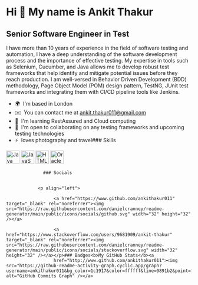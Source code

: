 Hi 👋 My name is Ankit Thakur
=============================

Senior Software Engineer in Test
--------------------------------

I have more than 10 years of experience in the field of software testing and automation, I have a deep understanding of the software development process and the importance of effective testing. My expertise in tools such as Selenium, Cucumber, and Java allows me to develop robust test frameworks that help identify and mitigate potential issues before they reach production. I am well-versed in Behavior Driven Development (BDD) methodology, Page Object Model (POM) design pattern, TestNG, JUnit test frameworks and integrating them with CI/CD pipeline tools like Jenkins.

*   🌍  I'm based in London
*   ✉️  You can contact me at [ankit.thakur011@gmail.com](mailto:ankit.thakur011@gmail.com)
*   🧠  I'm learning RestAssured and Cloud computing
*   🤝  I'm open to collaborating on any testing frameworks and upcoming testing technologies
*   ⚡  loves photography and travel### Skills 
<p align="left">
<a href="https://www.oracle.com/java/" target="_blank" rel="noreferrer"><img src="https://raw.githubusercontent.com/danielcranney/readme-generator/main/public/icons/skills/java-colored.svg" width="36" height="36" alt="Java" /></a>
<a href="https://developer.mozilla.org/en-US/docs/Web/JavaScript" target="_blank" rel="noreferrer"><img src="https://raw.githubusercontent.com/danielcranney/readme-generator/main/public/icons/skills/javascript-colored.svg" width="36" height="36" alt="JavaScript" /></a>
<a href="https://developer.mozilla.org/en-US/docs/Glossary/HTML5" target="_blank" rel="noreferrer"><img src="https://raw.githubusercontent.com/danielcranney/readme-generator/main/public/icons/skills/html5-colored.svg" width="36" height="36" alt="HTML5" /></a>
<a href="https://www.oracle.com/uk/index.html" target="_blank" rel="noreferrer"><img src="https://raw.githubusercontent.com/danielcranney/readme-generator/main/public/icons/skills/oracle-colored.svg" width="36" height="36" alt="Oracle" /></a>
</p>
                    
                  ### Socials
                  
                  
                <p align="left">
                          
                      <a href="https://www.github.com/ankithakur011" target="_blank" rel="noreferrer"><img src="https://raw.githubusercontent.com/danielcranney/readme-generator/main/public/icons/socials/github.svg" width="32" height="32" /></a>
                          
                      <a href="https://www.stackoverflow.com/users/9681909/ankit-thakur" target="_blank" rel="noreferrer"><img src="https://raw.githubusercontent.com/danielcranney/readme-generator/main/public/icons/socials/stackoverflow.svg" width="32" height="32" /></a></p>### Badges<b>My GitHub Stats</b><a
                      href="http://www.github.com/ankithakur011"><img src="https://github-readme-activity-graph.cyclic.app/graph?username=ankithakur011&bg_color=1c1917&color=ffffff&line=0891b2&point=ffffff&area_color=1c1917&area=true&hide_border=true&custom_title=GitHub%20Commits%20Graph" alt="GitHub Commits Graph" /></a>
